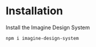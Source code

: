 # Installation

Install the Imagine Design System

<div>

```
npm i imagine-design-system
```

</div>
